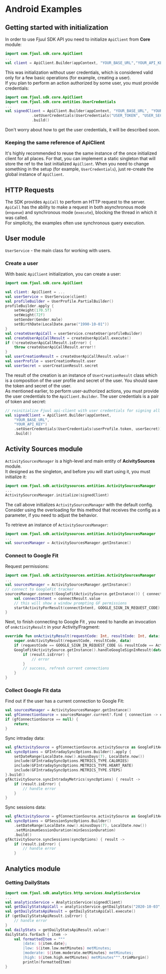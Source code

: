 # Android Examples

## Getting started with initialization
In order to use Fjuul SDK API you need to initialize `ApiClient` from **Core** module:

``` kotlin
import com.fjuul.sdk.core.ApiClient
...
val client = ApiClient.Builder(appContext, "YOUR_BASE_URL","YOUR_API_KEY").build()
```
This was initialization without user credentials, which is considered valid only for a few basic operations (for example, creating a user).  
If you plan to perform an action authorized by some user, you must provide credentials:
``` kotlin
import com.fjuul.sdk.core.ApiClient
import com.fjuul.sdk.core.entities.UserCredentials
...
val signedClient = ApiClient.Builder(appContext, "YOUR_BASE_URL", "YOUR_API_KEY")
            .setUserCredentials(UserCredentials("USER_TOKEN", "USER_SECRET"))
            .build()
```
Don't worry about how to get the user credentials, it will be described soon.

### Keeping the same reference of ApiClient
It's highly recommended to reuse the same instance of the once initialized client for all places. For that, you can implement a static singleton that will store the ref to the last initialized `ApiClient`. When you need to change something in the setup (for example, `UserCredentials`), just re-create the global instance of `ApiClient`.

## HTTP Requests
The SDK provides `ApiCall` to perform an HTTP request to the server. `ApiСall` has the ability to make a request in both asynchronous mode (`enqueue`) and synchronous mode (`execute`), blocking the thread in which it was called.  
For simplicity, the examples often use synchronous query execution.

## User module
`UserService` - the main class for working with users.

### Create a user
With basic `ApiClient` initialization, you can create a user: 
```kotlin
import com.fjuul.sdk.core.ApiClient

val client: ApiClient = ...
val userService = UserService(client)
val profileBuilder = UserProfile.PartialBuilder()
profileBuilder.apply {
    setHeight(170.5f)
    setWeight(72f)
    setGender(Gender.male)
    setBirthDate(LocalDate.parse("1990-10-01"))
}
val createUserApiCall = userService.createUser(profileBuilder)
val createUserApiCallResult = createUserApiCall.execute()
if (!createUserApiCallResult.isError) {
    throw createUserApiCallResult.error!!
}
val userCreationResult = createUserApiCallResult.value!!
val userProfile = userCreationResult.user
val userSecret = userCreationResult.secret
```
The result of the creation is an instance of `UserCreationResult` class which is a composition of the user profile and secret of the user. You should save the token and secret of the user.  
As mentioned earlier, to perform user-authorized actions, you must provide the user credentials to the `ApiClient.Builder`. The user credentials is a pair of token and secret:
```kotlin
// reinitialize Fjuul api-client with user credentials for signing all user authorized HTTP requests
val signedClient = ApiClient.Builder(appContext,
    "YOUR_BASE_URL",
    "YOUR_API_KEY")
    .setUserCredentials(UserCredentials(userProfile.token, userSecret))
    .build()
```

## Activity Sources module
`ActivitySourcesManager` is a high-level and main entity of **AcivitySources** module.  
It designed as the singleton, and before you will start using it, you must initialize it:
```kotlin
import com.fjuul.sdk.activitysources.entities.ActivitySourcesManager
...
ActivitySourcesManager.initialize(signedClient)
```
The call above initializes `ActivitySourcesManager` with the default config.  Consider using the overloading for this method that receives the config as a parameter, if you need to adjust the behavior.

To retrieve an instance of `ActivitySourcesManager`:
```kotlin
import com.fjuul.sdk.activitysources.entities.ActivitySourcesManager
...
val sourcesManager = ActivitySourcesManager.getInstance()
```

### Connect to Google Fit
Request permissions:
```kotlin
import com.fjuul.sdk.activitysources.entities.ActivitySourcesManager
...
val sourcesManager = ActivitySourcesManager.getInstance()
// connect to GoogleFit tracker
sourcesManager.connect(GoogleFitActivitySource.getInstance()) { connectResult ->
    val connectIntent = connectResult.value
    // this will show a window prompting GF permissions
    startActivityForResult(connectIntent, GOOGLE_SIGN_IN_REQUEST_CODE)
}
```
Next, to finish connecting to Google Fit , you need to handle an invocation of  `onActivityResult` in your Activity/Fragment:
```kotlin
override fun onActivityResult(requestCode: Int, resultCode: Int, data: Intent?) {
    super.onActivityResult(requestCode, resultCode, data)
    if (requestCode == GOOGLE_SIGN_IN_REQUEST_CODE && resultCode == Activity.RESULT_OK && data != null) {
    GoogleFitActivitySource.getInstance().handleGoogleSignInResult(data) { result ->
        if (result.isError) {
            // error
        }
        // success, refresh current connections
    }
}
```

### Collect Google Fit data
Find out if the user has a current connection to Google Fit:
```kotlin
val sourcesManager = ActivitySourcesManager.getInstance()
val gfConnectionSource = sourcesManager.current?.find { connection -> connection.activitySource is GoogleFitActivitySource }
if (gfConnectionSource == null) {
    return;
}
```
Sync intraday data:
```kotlin
val gfActivitySource = gfConnectionSource.activitySource as GoogleFitActivitySource;
val syncOptions = GFIntradaySyncOptions.Builder().apply {
    setDateRange(LocalDate.now().minusDays(7), LocalDate.now())
    include(GFIntradaySyncOptions.METRICS_TYPE.CALORIES)
    include(GFIntradaySyncOptions.METRICS_TYPE.HEART_RATE)
    include(GFIntradaySyncOptions.METRICS_TYPE.STEPS)
}.build()
gfActivitySource.syncIntradayMetrics(syncOptions) { result ->
    if (result.isError) {
        // handle error
    }
}
```
Sync sessions data:
```kotlin
val gfActivitySource = gfConnectionSource.activitySource as GoogleFitActivitySource;
val syncOptions = GFSessionSyncOptions.Builder()
    .setDateRange(LocalDate.now().minusDays(7), LocalDate.now())
    .setMinimumSessionDuration(minSessionDuration)
    .build()
gfActivitySource.syncSessions(syncOptions) { result ->
    if (result.isError) {
        // handle error
    }
```

## Analytics module
### Getting DailyStats
```kotlin
import com.fjuul.sdk.analytics.http.services.AnalyticsService
...
val analyticsService = AnalyticsService(signedClient)
val getDailyStatsApiCall = analyticsService.getDailyStats("2020-10-03", "2020-10-20")
val getDailyStatsApiResult = getDailyStatsApiCall.execute()
if (getDailyStatsApiResult.isError) {
    // handle error
}
val dailyStats = getDailyStatsApiResult.value!!
dailyStats.forEach { item ->
    val formattedItem = """
        |date: ${item.date};
        |low: ${item.low.metMinutes} metMinutes;
        |moderate: ${item.moderate.metMinutes} metMinutes;
        |high: ${item.high.metMinutes} metMinutes""".trimMargin()
        println(formattedItem)
}
```
